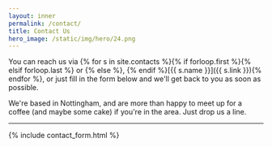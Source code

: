 ```yaml
---
layout: inner
permalink: /contact/
title: Contact Us
hero_image: /static/img/hero/24.png
--- 
```


You can reach us via {% for s in site.contacts %}{% if forloop.first %}{% elsif forloop.last %} or {% else %}, {% endif %}[{{ s.name }}]({{ s.link }}){% endfor %}, or just fill in the form below and we'll get back to you as soon as possible.

We're based in Nottingham, and are more than happy to meet up for a coffee (and maybe some cake) if you're in the area. Just drop us a line.

<hr class="w-75">

{% include contact_form.html %}